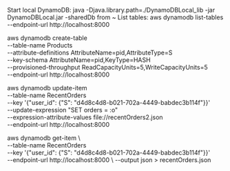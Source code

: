 Start local DynamoDB: java -Djava.library.path=./DynamoDBLocal_lib -jar DynamoDBLocal.jar -sharedDb from ~
List tables: aws dynamodb list-tables --endpoint-url http://localhost:8000

aws dynamodb create-table \
    --table-name Products \
    --attribute-definitions AttributeName=pid,AttributeType=S \
    --key-schema AttributeName=pid,KeyType=HASH \
    --provisioned-throughput ReadCapacityUnits=5,WriteCapacityUnits=5 \
    --endpoint-url http://localhost:8000

aws dynamodb update-item \
--table-name RecentOrders \
--key '{"user_id": {"S": "d4d8c4d8-b021-702a-4449-babdec3b114f"}}' \
--update-expression "SET orders = :o" \
--expression-attribute-values file://recentOrders2.json \
--endpoint-url http://localhost:8000

aws dynamodb get-item \   
--table-name RecentOrders \
--key '{"user_id": {"S": "d4d8c4d8-b021-702a-4449-babdec3b114f"}}' \
--endpoint-url http://localhost:8000 \ 
--output json > recentOrders.json 